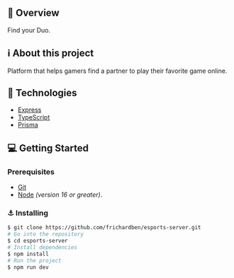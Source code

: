 ## :rocket: Overview

Find your Duo.

## ℹ️ About this project

Platform that helps gamers find a partner to play their favorite game online.

## 📝 Technologies

- [Express](https://expressjs.com/pt-br/)
- [TypeScript](https://www.typescriptlang.org/)
- [Prisma](https://www.prisma.io/)

## :computer: Getting Started

### Prerequisites

- [Git](https://git-scm.com/downloads)
- [Node](https://nodejs.org/en/download/) _(version 16 or greater)_.

### :anchor: Installing

```bash
$ git clone https://github.com/frichardben/esports-server.git
# Go into the repository
$ cd esports-server
# Install dependencies
$ npm install
# Run the project
$ npm run dev
```
